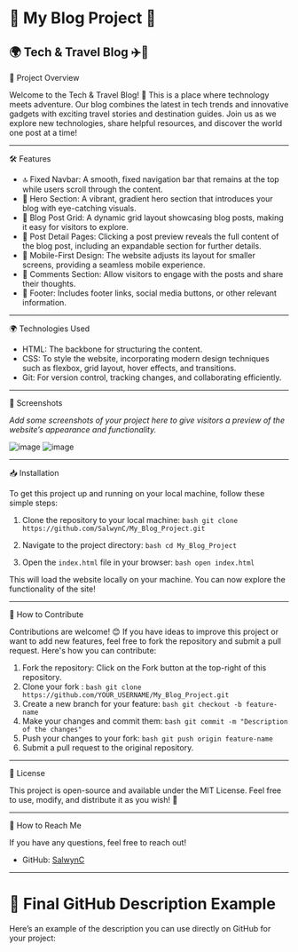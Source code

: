  # 🎉  My Blog Project  🎉
 🌍 Tech & Travel Blog ✈️📱
---

  🚀  Project Overview 

Welcome to the Tech & Travel Blog! 🚀 This is a place where technology meets adventure. Our blog combines the latest in tech trends and innovative gadgets with exciting travel stories and destination guides. Join us as we explore new technologies, share helpful resources, and discover the world one post at a time!

---

  🛠️  Features 

-  🔝 Fixed Navbar: A smooth, fixed navigation bar that remains at the top while users scroll through the content.
-  🌈 Hero Section: A vibrant, gradient hero section that introduces your blog with eye-catching visuals.
-  📰 Blog Post Grid: A dynamic grid layout showcasing blog posts, making it easy for visitors to explore.
-  📄 Post Detail Pages: Clicking a post preview reveals the full content of the blog post, including an expandable section for further details.
-  📱 Mobile-First Design: The website adjusts its layout for smaller screens, providing a seamless mobile experience.
-  💬 Comments Section: Allow visitors to engage with the posts and share their thoughts.
-  📍 Footer: Includes footer links, social media buttons, or other relevant information.

---

  🌍  Technologies Used 

-  HTML: The backbone for structuring the content.
-  CSS: To style the website, incorporating modern design techniques such as flexbox, grid layout, hover effects, and transitions.
-  Git: For version control, tracking changes, and collaborating efficiently.

---

  📸  Screenshots 

*Add some screenshots of your project here to give visitors a preview of the website’s appearance and functionality.*

![image](https://github.com/user-attachments/assets/eea3d991-951b-4ed8-9b48-9c5ae79887fe)
![image](https://github.com/user-attachments/assets/970edde6-3467-4378-ab0e-9922ba283aa8)

---

  📥  Installation 

To get this project up and running on your local machine, follow these simple steps:

1. Clone the repository to your local machine:
    `bash
   git clone https://github.com/SalwynC/My_Blog_Project.git
    `

2. Navigate to the project directory:
    `bash
   cd My_Blog_Project
    `

3. Open the `index.html` file in your browser:
    `bash
   open index.html
    `

This will load the website locally on your machine. You can now explore the functionality of the site!

---

  🤝  How to Contribute 

Contributions are welcome! 😊 If you have ideas to improve this project or want to add new features, feel free to fork the repository and submit a pull request. Here's how you can contribute:

1.  Fork the repository: Click on the  Fork  button at the top-right of this repository.
2.  Clone your fork :
    `bash
   git clone https://github.com/YOUR_USERNAME/My_Blog_Project.git
    `
3.  Create a new branch  for your feature:
    `bash
   git checkout -b feature-name
    `
4.  Make your changes  and commit them:
    `bash
   git commit -m "Description of the changes"
    `
5.  Push your changes  to your fork:
    `bash
   git push origin feature-name
    `
6.  Submit a pull request  to the original repository.

---

  📝  License 

This project is open-source and available under the  MIT License. Feel free to use, modify, and distribute it as you wish! 🙌

---

  📢  How to Reach Me 

If you have any questions, feel free to reach out!

- GitHub: [SalwynC](https://github.com/SalwynC)

---

 # 🌟  Final GitHub Description Example 

Here’s an example of the description you can use directly on  GitHub  for your project:

 

